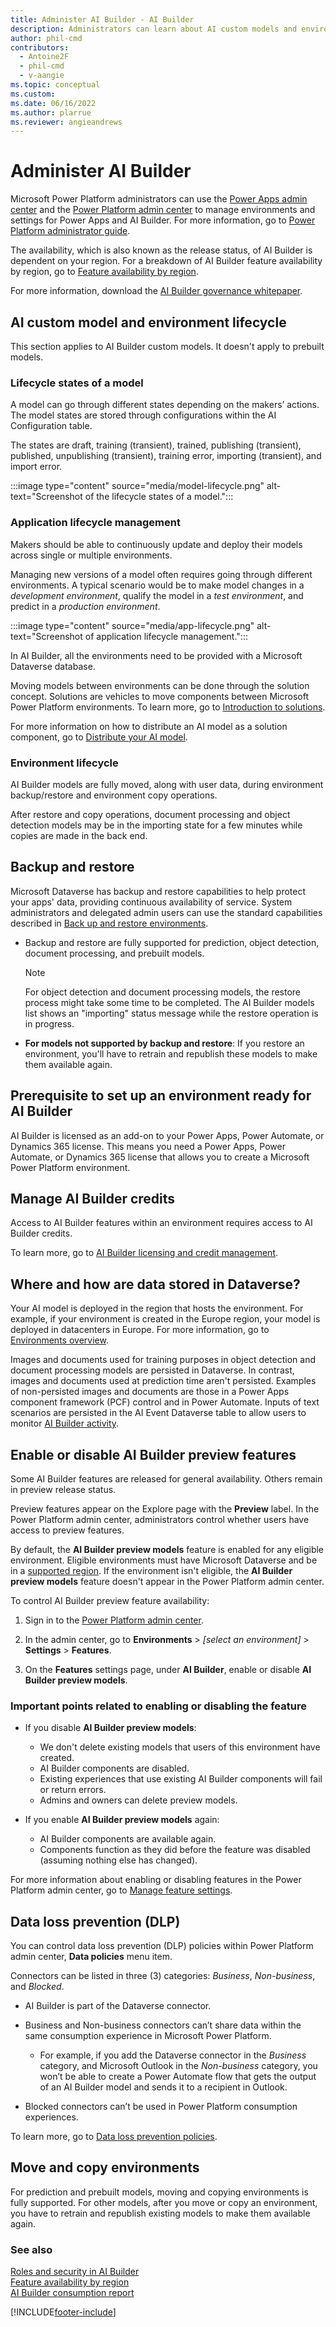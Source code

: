 ```yaml
---
title: Administer AI Builder - AI Builder
description: Administrators can learn about AI custom models and environment lifecycle, backup and restore, managing capacity, enabling or disabling the feature, and data loss prevention in AI Builder.
author: phil-cmd
contributors:
  - Antoine2F
  - phil-cmd
  - v-aangie
ms.topic: conceptual
ms.custom: 
ms.date: 06/16/2022
ms.author: plarrue
ms.reviewer: angieandrews
---
```


# Administer AI Builder

Microsoft Power Platform administrators can use the [Power Apps admin center](https://admin.powerapps.com) and the [Power Platform admin center](https://admin.powerplatform.microsoft.com) to manage environments and settings for Power Apps and AI Builder. For more information, go to [Power Platform administrator guide](/power-platform/admin/admin-documentation).

The availability, which is also known as the release status, of AI Builder is dependent on your region. For a breakdown of AI Builder feature availability by region, go to [Feature availability by region](availability-region.md).

For more information, download the [AI Builder governance whitepaper](https://go.microsoft.com/fwlink/?linkid=2244137&clcid=0x409).

## AI custom model and environment lifecycle

This section applies to AI Builder custom models. It doesn't apply to prebuilt models.

### Lifecycle states of a model

A model can go through different states depending on the makers’ actions. The model states are stored through configurations within the AI Configuration table.

The states are draft, training (transient), trained, publishing (transient), published, unpublishing (transient), training error, importing (transient), and import error.

:::image type="content" source="media/model-lifecycle.png" alt-text="Screenshot of the lifecycle states of a model.":::

### Application lifecycle management

Makers should be able to continuously update and deploy their models across single or multiple environments.

Managing new versions of a model often requires going through different environments. A typical scenario would be to make model changes in a *development environment*, qualify the model in a *test environment*, and predict in a *production environment*.

:::image type="content" source="media/app-lifecycle.png" alt-text="Screenshot of application lifecycle management.":::

In AI Builder, all the environments need to be provided with a Microsoft Dataverse database.

Moving models between environments can be done through the solution concept. Solutions are vehicles to move components between Microsoft Power Platform environments. To learn more, go to [Introduction to solutions](/power-apps/developer/data-platform/introduction-solutions).

For more information on how to distribute an AI model as a solution component, go to [Distribute your AI model](distribute-model.md).

### Environment lifecycle

AI Builder models are fully moved, along with user data, during environment backup/restore and environment copy operations.

After restore and copy operations, document processing and object detection models may be in the importing state for a few minutes while copies are made in the back end.

## Backup and restore

Microsoft Dataverse has backup and restore capabilities to help protect your apps' data, providing continuous availability of service. System administrators and delegated admin users can use the standard capabilities described in [Back up and restore environments](/power-platform/admin/backup-restore-environments).

- Backup and restore are fully supported for prediction, object detection, document processing, and prebuilt models.

  > [!NOTE]
  > For object detection and document processing models, the restore process might take some time to be completed. The AI Builder models list shows an "importing" status message while the restore operation is in progress.

- **For models not supported by backup and restore**: If you restore an environment, you'll have to retrain and republish these models to make them available again.

## Prerequisite to set up an environment ready for AI Builder

AI Builder is licensed as an add-on to your Power Apps, Power Automate, or Dynamics 365 license. This means you need a Power Apps, Power Automate, or Dynamics 365 license that allows you to create a Microsoft Power Platform environment.

## Manage AI Builder credits

Access to AI Builder features within an environment requires access to AI Builder credits.

To learn more, go to [AI Builder licensing and credit management](credit-management.md).

## Where and how are data stored in Dataverse?

Your AI model is deployed in the region that hosts the environment. For example, if your environment is created in the Europe region, your model is deployed in datacenters in Europe. For more information, go to [Environments overview](/power-platform/admin/environments-overview).

Images and documents used for training purposes in object detection and document processing models are persisted in Dataverse. In contrast, images and documents used at prediction time aren't persisted. Examples of non-persisted images and documents are those in a Power Apps component framework (PCF) control and in Power Automate. Inputs of text scenarios are persisted in the AI Event Dataverse table to allow users to monitor [AI Builder activity](activity-monitoring.md).

## Enable or disable AI Builder preview features

Some AI Builder features are released for general availability. Others remain in preview release status.

Preview features appear on the Explore page with the **Preview** label. In the Power Platform admin center, administrators control whether users have access to preview features.

By default, the **AI Builder preview models** feature is enabled for any eligible environment. Eligible environments must have Microsoft Dataverse and be in a [supported region](availability-region.md). If the environment isn't eligible, the **AI Builder preview models** feature doesn't appear in the Power Platform admin center.

To control AI Builder preview feature availability:

1. Sign in to the [Power Platform admin center](https://admin.powerplatform.microsoft.com).

1. In the admin center, go to **Environments** > *[select an environment]* > **Settings** > **Features**.

1. On the **Features** settings page, under **AI Builder**, enable or disable **AI Builder preview models**.

### Important points related to enabling or disabling the feature

- If you disable **AI Builder preview models**:
  - We don't delete existing models that users of this environment have created.
  - AI Builder components are disabled.
  - Existing experiences that use existing AI Builder components will fail or return errors.
  - Admins and owners can delete preview models.

- If you enable **AI Builder preview models** again:
  - AI Builder components are available again.
  - Components function as they did before the feature was disabled (assuming nothing else has changed).

For more information about enabling or disabling features in the Power Platform admin center, go to [Manage feature settings](/power-platform/admin/settings-features).

## Data loss prevention (DLP)

You can control data loss prevention (DLP) policies within Power Platform admin center, **Data policies** menu item.

Connectors can be listed in three (3) categories: *Business*, *Non-business*, and *Blocked*.

- AI Builder is part of the Dataverse connector.

- Business and Non-business connectors can’t share data within the same consumption experience in Microsoft Power Platform.

  - For example, if you add the Dataverse connector in the *Business* category, and Microsoft Outlook in the *Non-business* category, you won’t be able to create a Power Automate flow that gets the output of an AI Builder model and sends it to a recipient in Outlook.

- Blocked connectors can’t be used in Power Platform consumption experiences.

To learn more, go to [Data loss prevention policies](/power-platform/admin/wp-data-loss-prevention).

## Move and copy environments

For prediction and prebuilt models, moving and copying environments is fully supported. For other models, after you move or copy an environment, you have to retrain and republish existing models to make them available again.

### See also

[Roles and security in AI Builder](security.md)<br/>
[Feature availability by region](availability-region.md)<br/>
[AI Builder consumption report](administer-consumption-report.md)

[!INCLUDE[footer-include](includes/footer-banner.md)]
